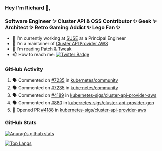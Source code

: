 ### Hey I'm Richard 👋, 

<h3 align="left">Software Engineer ✨ Cluster API & OSS Contributor ✨ Geek ✨ Architect ✨ Retro Gaming Addict ✨ Lego Fan ✨</h3>

- 🔭 I’m currently working at [SUSE](https://www.suse.com/) as a Principal Engineer
- 👯 I’m a maintainer of [Cluster API Provider AWS](https://github.com/kubernetes-sigs/cluster-api-provider-aws)
- 💬 I'm reading [Patch & Tweak](https://bjooks.com/products/patch-tweak-exploring-modular-synthesis)
- 📫 How to reach me: [![Twitter Badge](https://img.shields.io/badge/-@fruit_case-00acee?style=flat&logo=Twitter&logoColor=white)](https://twitter.com/intent/follow?screen_name=fruit_case "Follow on Twitter")

### GitHub Activity 

<!--START_SECTION:activity-->
1. 🗣 Commented on [#7235](https://github.com/kubernetes/community/issues/7235) in [kubernetes/community](https://github.com/kubernetes/community)
2. 🗣 Commented on [#7235](https://github.com/kubernetes/community/issues/7235) in [kubernetes/community](https://github.com/kubernetes/community)
3. 🗣 Commented on [#4189](https://github.com/kubernetes-sigs/cluster-api-provider-aws/issues/4189) in [kubernetes-sigs/cluster-api-provider-aws](https://github.com/kubernetes-sigs/cluster-api-provider-aws)
4. 🗣 Commented on [#880](https://github.com/kubernetes-sigs/cluster-api-provider-gcp/issues/880) in [kubernetes-sigs/cluster-api-provider-gcp](https://github.com/kubernetes-sigs/cluster-api-provider-gcp)
5. 💪 Opened PR [#4188](https://github.com/kubernetes-sigs/cluster-api-provider-aws/pull/4188) in [kubernetes-sigs/cluster-api-provider-aws](https://github.com/kubernetes-sigs/cluster-api-provider-aws)
<!--END_SECTION:activity-->

### GitHub Stats

[![Anurag's github stats](https://github-readme-stats.vercel.app/api?username=richardcase&count_private=true&show_icons=true)](https://github.com/anuraghazra/github-readme-stats)

[![Top Langs](https://github-readme-stats.vercel.app/api/top-langs/?username=richardcase&hide=html&layout=compact)](https://github.com/anuraghazra/github-readme-stats)
